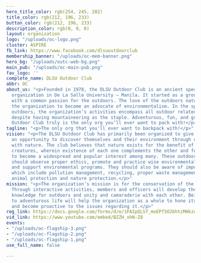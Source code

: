 ```yaml
---
hero_title_color: rgb(254, 245, 202)
title_color: rgb(212, 196, 233)
button_color: rgb(212, 196, 233)
description_color: rgb(0, 0, 0)
layout: organization
logo: "/uploads/oc-logo.png"
cluster: ASPIRE
fb_link: https://www.facebook.com/dlsuoutdoorclub
membership_banner: "/uploads/oc-mem-banner.png"
hero_bg: "/uploads/outc-web-bg.png"
main_pub: "/uploads/oc-main-pub.png"
fav_logo: ''
complete_name: DLSU Outdoor Club
abbr: OC
about_us: "<p>Founded in 1978, the DLSU Outdoor Club is an ancient special interest
  organization in De La Salle University – Manila. It started as a group of people
  with a common passion for the outdoors. The love of the outdoors naturally developed
  the organization to become an advocate of environmentalism. In the spirit of the
  outdoors, the organization’s activities encompass all outdoor related activities
  despite having mountaineering as the staple. Adventurous, fun, and green, The DLSU
  Outdoor Club truly is the only org you’ll ever want to pack with!</p>"
tagline: "<p>The only org that you'll ever want to backpack with!</p>"
vision: "<p>The DLSU Outdoor Club has primarily been organized to give outdoor enthusiasts
  an opportunity to discover themselves and their environment through communication
  with nature. The club believes that nature exists for the benefit of all living
  creatures, wherein existence of each one complements the other and for outdoor activities
  to become a widespread and popular interest among many. These outdoor enthusiasts
  should observe proper ethics, promote and practice wise environmental decisions
  and support environmental programs. They should also be aware of important issues
  which include pollution management, recycling, proper waste management, reforestation,
  animal protection and nature protection.</p>"
mission: "<p>The organization’s mission is for the conservation of the environment.
  Through interactive activities, members and officers will develop the technical
  knowledge for outdoors and unity and camaraderie with each other. Being exposed
  to adventurous life will help the organization as a whole to hone its image on environmentalism
  and become proactive to the issues regarding it.</p>"
reg_link: https://docs.google.com/forms/d/e/1FAIpQLSf_moEPf5O26htzMHkzwtOpg_c3-h2CP24KZs9gQwGgVu8CYw/viewform
vid_link: https://www.youtube.com/embed/BZZH_xhN-Z8
events:
- "/uploads/oc-flagship-3.png"
- "/uploads/oc-flagship-2.png"
- "/uploads/oc-flagship-1.png"
use_full_name: false

---
```

